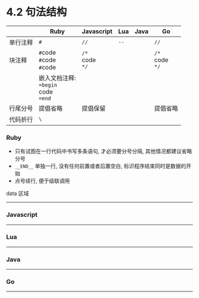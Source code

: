 # 4.2 句法结构

|          | Ruby                                        | Javascript           | Lua  | Java | Go                   |
|----------|---------------------------------------------|----------------------|------|------|----------------------|
| 单行注释 | `#`                                         | `//`                 | `--` |      | `//`                 |
| 块注释   | `#`code<br>`#`code<br>`#`code<br>           | `/*`<br>code<br>`*/` |      |      | `/*`<br>code<br>`*/` |
|          | 嵌入文档注释:<br>`=begin`<br>code<br>`=end` |                      |      |      |                      |
| 行尾分号 | 提倡省略                                    | 提倡保留             |      |      | 提倡省略             |
| 代码折行 | `\`                                    |              |      |      |              |



### Ruby

* 只有试图在一行代码中书写多条语句, 才必须要分号分隔, 其他情况都建议省略分号
* `__END__` 单独一行, 没有任何前置或者后置空白, 标识程序结束同时是数据的开始
* 点号续行, 便于级联调用

data 区域

---

### Javascript

---

### Lua

---

### Java

---

### Go


---

